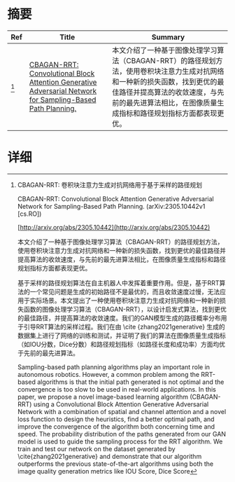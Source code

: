 # 摘要

| Ref | Title | Summary |
| --- | --- | --- |
| [^1] | [CBAGAN-RRT: Convolutional Block Attention Generative Adversarial Network for Sampling-Based Path Planning.](http://arxiv.org/abs/2305.10442) | 本文介绍了一种基于图像处理学习算法（CBAGAN-RRT）的路径规划方法，使用卷积块注意力生成对抗网络和一种新的损失函数，找到更优的最佳路径并提高算法的收敛速度，与先前的最先进算法相比，在图像质量生成指标和路径规划指标方面都表现更优。 |

# 详细

[^1]: CBAGAN-RRT: 卷积块注意力生成对抗网络用于基于采样的路径规划

    CBAGAN-RRT: Convolutional Block Attention Generative Adversarial Network for Sampling-Based Path Planning. (arXiv:2305.10442v1 [cs.RO])

    [http://arxiv.org/abs/2305.10442](http://arxiv.org/abs/2305.10442)

    本文介绍了一种基于图像处理学习算法（CBAGAN-RRT）的路径规划方法，使用卷积块注意力生成对抗网络和一种新的损失函数，找到更优的最佳路径并提高算法的收敛速度，与先前的最先进算法相比，在图像质量生成指标和路径规划指标方面都表现更优。

    

    基于采样的路径规划算法在自主机器人中发挥着重要作用。但是，基于RRT算法的一个常见问题是生成的初始路径不是最优的，而且收敛速度过慢，无法应用于实际场景。本文提出了一种使用卷积块注意力生成对抗网络和一种新的损失函数的图像处理学习算法（CBAGAN-RRT），以设计启发式算法，找到更优的最佳路径，并提高算法的收敛速度。我们的GAN模型生成的路径概率分布用于引导RRT算法的采样过程。我们在由 \cite {zhang2021generative} 生成的数据集上进行了网络的训练和测试，并证明了我们的算法在图像质量生成指标（如IOU分数，Dice分数）和路径规划指标（如路径长度和成功率）方面均优于先前的最先进算法。

    Sampling-based path planning algorithms play an important role in autonomous robotics. However, a common problem among the RRT-based algorithms is that the initial path generated is not optimal and the convergence is too slow to be used in real-world applications. In this paper, we propose a novel image-based learning algorithm (CBAGAN-RRT) using a Convolutional Block Attention Generative Adversarial Network with a combination of spatial and channel attention and a novel loss function to design the heuristics, find a better optimal path, and improve the convergence of the algorithm both concerning time and speed. The probability distribution of the paths generated from our GAN model is used to guide the sampling process for the RRT algorithm. We train and test our network on the dataset generated by \cite{zhang2021generative} and demonstrate that our algorithm outperforms the previous state-of-the-art algorithms using both the image quality generation metrics like IOU Score, Dice Score
    

